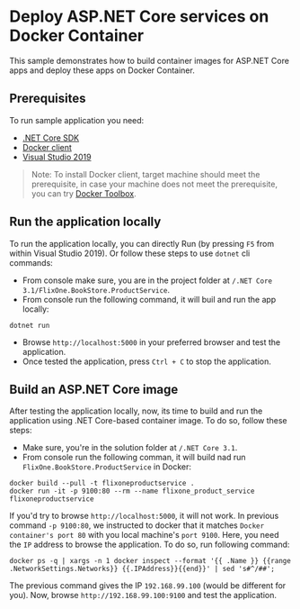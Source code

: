 # Deploy ASP.NET Core services on Docker Container

This sample demonstrates how to build container images for ASP.NET Core apps and deploy these apps on Docker Container.

## Prerequisites

To run sample application you need:

- [.NET Core SDK](https://dotnet.microsoft.com/download)
- [Docker client](https://docs.docker.com/docker-for-windows/)
- [Visual Studio 2019](https://visualstudio.microsoft.com/downloads/)

> Note: To install Docker client, target machine should meet the prerequisite, in case your machine does not meet the prerequisite, you can try [Docker Toolbox](https://docs.docker.com/docker-for-windows/install/).

## Run the application locally

To run the application locally, you can directly Run (by pressing ```F5``` from within Visual Studio 2019). Or follow these steps to use `dotnet` cli commands:

- From console make sure, you are in the project folder at `/.NET Core 3.1/FlixOne.BookStore.ProductService`.
- From console run the following command, it will buil and run the app locally:
 
```console
dotnet run
```

- Browse `http://localhost:5000` in your preferred browser and test the application.
- Once tested the application, press `Ctrl + C` to stop the application.

## Build an ASP.NET Core image

After testing the application locally, now, its time to build and run the application using .NET Core-based container image. To do so, follow these steps: 

- Make sure, you're in the solution folder at `/.NET Core 3.1`.
- From console run the following comman, it will build nad run `FlixOne.BookStore.ProductService` in Docker:

```console
docker build --pull -t flixoneproductservice .
docker run -it -p 9100:80 --rm --name flixone_product_service flixoneproductservice
```

If you'd try to browse `http://localhost:5000`, it will not work. In previous command `-p 9100:80`, we instructed to docker that it matches `Docker container's port 80` with you local machine's `port 9100`. Here, you need the `IP` address to browse the application. To do so, run following command:

```console
docker ps -q | xargs -n 1 docker inspect --format '{{ .Name }} {{range .NetworkSettings.Networks}} {{.IPAddress}}{{end}}' | sed 's#^/##';
```

The previous command gives the IP  `192.168.99.100` (would be different for you). Now, browse `http://192.168.99.100:9100` and test the application.
